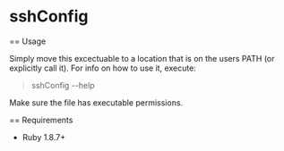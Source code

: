 sshConfig
============

== Usage

Simply move this excectuable to a location that is on the users PATH (or explicitly call it).  For info on how to use it, execute:

  > sshConfig --help

Make sure the file has executable permissions.

== Requirements

* Ruby 1.8.7+

